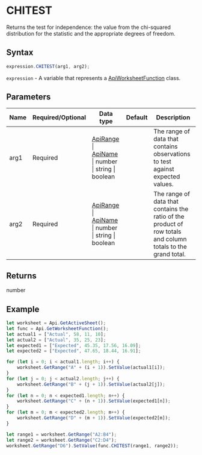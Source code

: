 # CHITEST

Returns the test for independence: the value from the chi-squared distribution for the statistic and the appropriate degrees of freedom.

## Syntax

```javascript
expression.CHITEST(arg1, arg2);
```

`expression` - A variable that represents a [ApiWorksheetFunction](../ApiWorksheetFunction.md) class.

## Parameters

| **Name** | **Required/Optional** | **Data type** | **Default** | **Description** |
| ------------- | ------------- | ------------- | ------------- | ------------- |
| arg1 | Required | [ApiRange](../../ApiRange/ApiRange.md) \| [ApiName](../../ApiName/ApiName.md) \| number \| string \| boolean |  | The range of data that contains observations to test against expected values. |
| arg2 | Required | [ApiRange](../../ApiRange/ApiRange.md) \| [ApiName](../../ApiName/ApiName.md) \| number \| string \| boolean |  | The range of data that contains the ratio of the product of row totals and column totals to the grand total. |

## Returns

number

## Example



```javascript editor-
let worksheet = Api.GetActiveSheet();
let func = Api.GetWorksheetFunction();
let actual1 = ["Actual", 58, 11, 10];
let actual2 = ["Actual", 35, 25, 23];
let expected1 = ["Expected", 45.35, 17.56, 16.09];
let expected2 = ["Expected", 47.65, 18.44, 16.91];

for (let i = 0; i < actual1.length; i++) {
    worksheet.GetRange("A" + (i + 1)).SetValue(actual1[i]);
}
for (let j = 0; j < actual2.length; j++) {
    worksheet.GetRange("B" + (j + 1)).SetValue(actual2[j]);
}
for (let n = 0; n < expected1.length; n++) {
    worksheet.GetRange("C" + (n + 1)).SetValue(expected1[n]);
}
for (let m = 0; m < expected2.length; m++) {
    worksheet.GetRange("D" + (m + 1)).SetValue(expected2[m]);
}

let range1 = worksheet.GetRange("A2:B4");
let range2 = worksheet.GetRange("C2:D4");
worksheet.GetRange("D6").SetValue(func.CHITEST(range1, range2));
```
